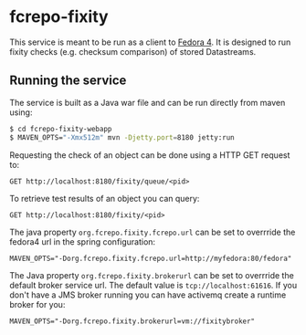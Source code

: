 # fcrepo-fixity

This service is meant to be run as a client to [Fedora 4](https://github.com/futures/fcrepo4).
It is designed to run fixity checks (e.g. checksum comparison) of stored Datastreams.

## Running the service

The service is built as a Java war file and can be run directly from maven using:

```bash
$ cd fcrepo-fixity-webapp
$ MAVEN_OPTS="-Xmx512m" mvn -Djetty.port=8180 jetty:run
```

Requesting the check of an object can be done using a HTTP GET request to:

	GET http://localhost:8180/fixity/queue/<pid>

To retrieve test results of an object you can query:

	GET http://localhost:8180/fixity/<pid>

The java property `org.fcrepo.fixity.fcrepo.url` can be set to overrride the fedora4 url in the spring configuration:

	MAVEN_OPTS="-Dorg.fcrepo.fixity.fcrepo.url=http://myfedora:80/fedora"

The Java property `org.fcrepo.fixity.brokerurl` can be set to overrride the default broker service url. The default value is `tcp://localhost:61616`. If you don't have a JMS broker running you can have activemq create a runtime broker for you:

	MAVEN_OPTS="-Dorg.fcrepo.fixity.brokerurl=vm://fixitybroker"

	  	
